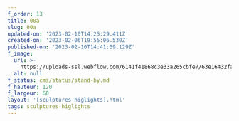 ```yaml
---
f_order: 13
title: 00a
slug: 00a
updated-on: '2023-02-10T14:25:29.411Z'
created-on: '2023-02-06T19:55:06.530Z'
published-on: '2023-02-10T14:41:09.129Z'
f_image:
  url: >-
    https://uploads-ssl.webflow.com/6141f41868c3e33a265cbfe7/63e16432fa3ba51428f13271_000a.jpg
  alt: null
f_status: cms/status/stand-by.md
f_hauteur: 120
f_largeur: 60
layout: '[sculptures-higlights].html'
tags: sculptures-higlights
---
```



